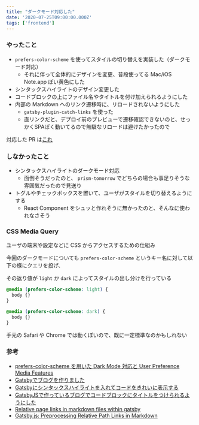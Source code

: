 ```yaml
---
title: "ダークモード対応した"
date: '2020-07-25T09:00:00.000Z'
tags: ['frontend']
---
```


### やったこと

- `prefers-color-scheme` を使ってスタイルの切り替えを実装した（ダークモード対応）
  - それに伴って全体的にデザインを変更、普段使ってる Mac/iOS Note.app ぽい黄色にした
- シンタックスハイライトのデザイン変更した
- コードブロックの上にファイル名やタイトルを付け加えられるようにした
- 内部の Markdown へのリンク遷移時に、リロードされないようにした
  - `gatsby-plugin-catch-links` を使った
  - 直リンクだと、デプロイ前のプレビューで遷移確認できないのと、せっかくSPAぽく動いてるので無駄なリロードは避けたかったので

対応した PR は[これ](https://github.com/jarinosuke/blog.jarinosuke.com/pull/9)

### しなかったこと

- シンタックスハイライトのダークモード対応
  - 面倒そうだったのと、 `prism-tomorrow` でどちらの場合も事足りそうな雰囲気だったので見送り
- トグルやチェックボックスを置いて、ユーザがスタイルを切り替えるようにする
  - React Component をシュッと作れそうに無かったのと、そんなに使われなさそう

### CSS Media Query

ユーザの端末や設定などに CSS からアクセスするための仕組み

今回のダークモードについても `prefers-color-scheme` というキー名に対して以下の様にクエリを投げ、

その返り値が `light` か `dark` によってスタイルの出し分けを行っている

```css
@media (prefers-color-scheme: light) {
  body {} 
}

@media (prefers-color-scheme: dark) {
  body {} 
}
```

手元の Safari や Chrome では動くぽいので、既に一定標準なのかもしれない

### 参考

- [prefers-color-scheme を用いた Dark Mode 対応と User Preference Media Features](https://blog.jxck.io/entries/2018-11-10/dark-mode-via-prefers-color-scheme.html)
- [Gatsbyでブログを作りました](https://blog.ebiken.dev/blog/my-new-blog/)
- [Gatsbyにシンタックスハイライトを入れてコードをきれいに表示する](https://littlebylittle.work/2020/01/gatsby-syntax-highlighting/)
- [GatsbyJSで作っているブログでコードブロックにタイトルをつけられるようにした](https://kikunantoka.com/2019/12/11--install-code-title/)
- [Relative page links in markdown files within gatsby](https://medium.com/@sgpropguide/relative-page-links-in-markdown-files-within-gatsby-1f56ce69d06c)
- [Gatsby.js: Preprocessing Relative Path Links in Markdown](https://stackoverflow.com/questions/50300574/gatsby-js-preprocessing-relative-path-links-in-markdown)